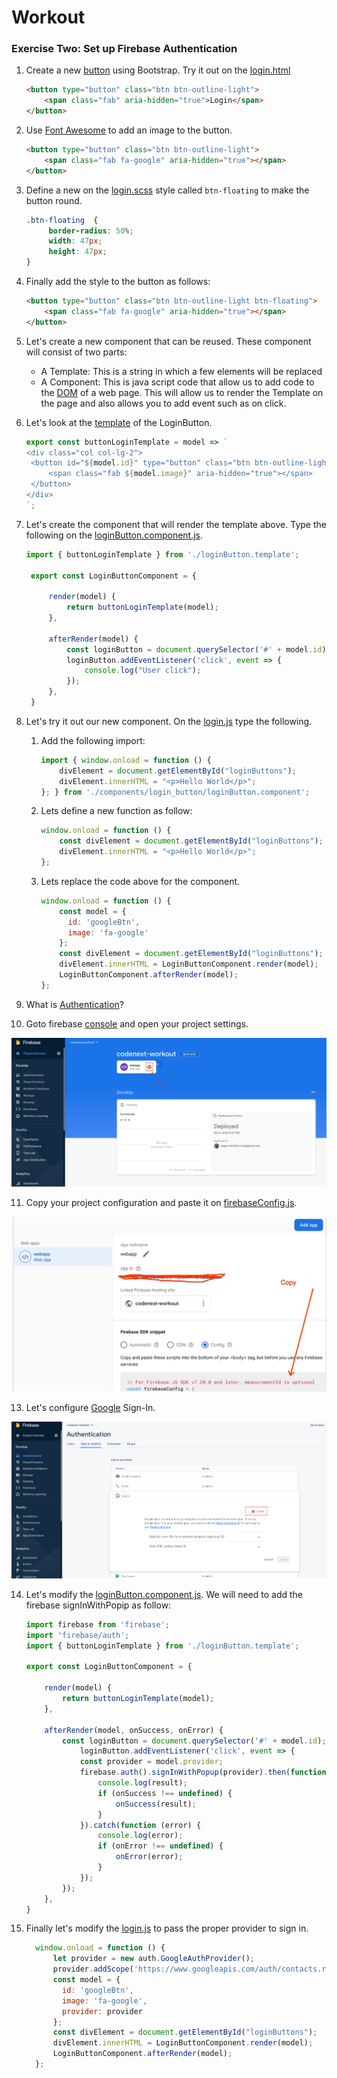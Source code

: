 # Workout

### Exercise Two: Set up Firebase Authentication
1. Create a new [button](https://getbootstrap.com/docs/4.5/components/buttons/#outline-buttons) using Bootstrap. Try it out on the [login.html](https://github.com/encomp/codenext-workout/blob/03-branch/src/public/login.html#L46)
   ```html
   <button type="button" class="btn btn-outline-light">
       <span class="fab" aria-hidden="true">Login</span>
   </button>
   ```
2. Use [Font Awesome](https://fontawesome.com/icons?d=gallery&q=google) to add an image to the button.
   ```html
   <button type="button" class="btn btn-outline-light">
       <span class="fab fa-google" aria-hidden="true"></span>
   </button>
   ```
3. Define a new on the [login.scss](https://github.com/encomp/codenext-workout/blob/03-branch/src/scss/login.scss#L1) style called ```btn-floating``` to make the button round.
   ```css
   .btn-floating  {
        border-radius: 50%;
        width: 47px;
        height: 47px;
   }
   ```
4. Finally add the style to the button as follows:
   ```html
   <button type="button" class="btn btn-outline-light btn-floating">
       <span class="fab fa-google" aria-hidden="true"></span>
   </button>
   ```
5. Let's create a new component that can be reused. These component will consist of two parts:
   * A Template: This is a string in which a few elements will be replaced
   * A Component: This is java script code that allow us to add code to the [DOM](https://developer.mozilla.org/en-US/docs/Web/API/Document_Object_Model/Introduction) of a web page. This will allow us to render the Template on the page and also allows you to add event such as on click.
  
6. Let's look at the [template](https://github.com/encomp/codenext-workout/blob/03-branch/src/components/login_button/loginButton.template.js#L1) of the LoginButton.
   ```javascript
   export const buttonLoginTemplate = model => `
   <div class="col col-lg-2">
    <button id="${model.id}" type="button" class="btn btn-outline-light">
        <span class="fab ${model.image}" aria-hidden="true"></span>
    </button>
   </div>
   `;
   ```
7. Let's create the component that will render the template above. Type the following on the [loginButton.component.js](https://github.com/encomp/codenext-workout/blob/03-branch/src/components/login_button/loginButton.component.js).
   ```javascript
   import { buttonLoginTemplate } from './loginButton.template';

    export const LoginButtonComponent = {

        render(model) {
            return buttonLoginTemplate(model);
        },

        afterRender(model) {
            const loginButton = document.querySelector('#' + model.id);
            loginButton.addEventListener('click', event => {
                console.log("User click");
            });
        },
    }
   ```  
8. Let's try it out our new component. On the [login.js](https://github.com/encomp/codenext-workout/blob/03-branch/src/login.js#L1) type the following.
   1. Add the following import:
      ```javascript
      import { window.onload = function () { 
          divElement = document.getElementById("loginButtons");
          divElement.innerHTML = "<p>Hello World</p>";
      }; } from './components/login_button/loginButton.component';
      ```
   2. Lets define a new function as follow:
      ```javascript
      window.onload = function () { 
          const divElement = document.getElementById("loginButtons");
          divElement.innerHTML = "<p>Hello World</p>";
      };
      ```
   3. Lets replace the code above for the component.
      ```javascript
      window.onload = function () { 
          const model = {
            id: 'googleBtn',
            image: 'fa-google'
          };
          const divElement = document.getElementById("loginButtons");
          divElement.innerHTML = LoginButtonComponent.render(model);
          LoginButtonComponent.afterRender(model);
      };
      ```
9.  What is [Authentication](https://firebase.google.com/docs/auth)?
10.  Goto firebase [console](https://console.firebase.google.com) and open your project settings.
<p><img src="/img/project_settings.png" alt="" data-canonical-src="/img/project_settings.png" /></p> 

11.  Copy your project configuration and paste it on [firebaseConfig.js](https://github.com/encomp/codenext-workout/blob/03-branch/src/services/firebaseConfig.js#L2).
<p><img src="/img/firebase_config.png" alt="" data-canonical-src="/img/firebase_config.png" /></p>  

13. Let's configure [Google](https://firebase.google.com/docs/auth/web/google-signin) Sign-In.
<p><img src="/img/google_sign_in.png" alt="" data-canonical-src="/img/google_sign_in.png" /></p>

14. Let's modify the [loginButton.component.js](https://github.com/encomp/codenext-workout/blob/03-branch/src/components/login_button/loginButton.component.js). We will need to add the firebase signInWithPopip as follow:
    ```javascript
    import firebase from 'firebase';
    import 'firebase/auth';
    import { buttonLoginTemplate } from './loginButton.template';

    export const LoginButtonComponent = {

        render(model) {
            return buttonLoginTemplate(model);
        },

        afterRender(model, onSuccess, onError) {
            const loginButton = document.querySelector('#' + model.id);
                loginButton.addEventListener('click', event => {
                const provider = model.provider;
                firebase.auth().signInWithPopup(provider).then(function (result) {
                    console.log(result);
                    if (onSuccess !== undefined) {
                        onSuccess(result);
                    }
                }).catch(function (error) {
                    console.log(error);
                    if (onError !== undefined) {
                        onError(error);
                    }
                });
            });
        },
    }
    ```
15. Finally let's modify the [login.js](https://github.com/encomp/codenext-workout/blob/03-branch/src/login.js#L1) to pass the proper provider to sign in.
    ```javascript
      window.onload = function () { 
          let provider = new auth.GoogleAuthProvider();
          provider.addScope('https://www.googleapis.com/auth/contacts.readonly');
          const model = {
            id: 'googleBtn',
            image: 'fa-google',
            provider: provider
          };
          const divElement = document.getElementById("loginButtons");
          divElement.innerHTML = LoginButtonComponent.render(model);
          LoginButtonComponent.afterRender(model);
      };
      ```
